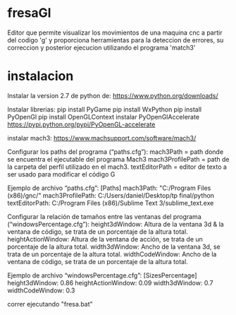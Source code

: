 # fresaGl

Editor que permite visualizar los movimientos de una maquina cnc a partir del codigo 'g'
y proporciona herramientas para la deteccion de errores, su correccion y posterior ejecucion
utilizando el programa 'match3'

# instalacion

Instalar la version 2.7 de python de: https://www.python.org/downloads/

Instalar librerias:
pip install PyGame
pip install WxPython
pip install PyOpenGl
pip install OpenGLContext
instalar PyOpenGlAccelerate https://pypi.python.org/pypi/PyOpenGL-accelerate

instalar mach3:
https://www.machsupport.com/software/mach3/

Configurar los paths del programa (“paths.cfg”):
mach3Path =  path donde se encuentra el ejecutable del programa Mach3
mach3ProfilePath = path de la carpeta del perfil utilizado en el mach3.
textEditorPath = editor de texto a ser usado para modificar el código G

Ejemplo de archivo “paths.cfg”:
[Paths]
mach3Path: "C:/Program Files (x86)/gnc/"
mach3ProfilePath: C:/Users/daniel/Desktop/tp final/python
textEditorPath: C:/Program Files (x86)/Sublime Text 3/sublime_text.exe

Configurar la relación  de tamaños entre las ventanas del programa (“windowsPercentage.cfg”):
height3dWindow: Altura de la ventana 3d & la ventana de código, se trata de un
porcentaje de la altura total.
heightActionWindow: Altura de la ventana de acción, se trata de un porcentaje de la altura total.
width3dWindow: Ancho de la ventana 3d, se trata de un porcentaje de la altura total.
widthCodeWindow: Ancho de la ventana de código, se trata de un porcentaje de la altura total.

Ejemplo de archivo “windowsPercentage.cfg”:
[SizesPercentage]
height3dWindow: 0.86
heightActionWindow: 0.09
width3dWindow: 0.7
widthCodeWindow: 0.3

correr ejecutando "fresa.bat"
